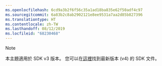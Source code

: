 ```yaml
---
ms.openlocfilehash: 6cd9a3b2f6f56c35a1ad18ba835e62f50adf4c97
ms.sourcegitcommit: 6a83b2c8ab2902121e8ee9531a7aa2d85b827396
ms.translationtype: HT
ms.contentlocale: zh-TW
ms.lasthandoff: 08/12/2019
ms.locfileid: "68230468"
---
```

> [!NOTE]  
> 本主題適用於 SDK v3 版本。 您可以在[這裡](https://docs.microsoft.com/azure/bot-service/?view=azure-bot-service-4.0)找到最新版本 (v4) 的 SDK 文件。 
